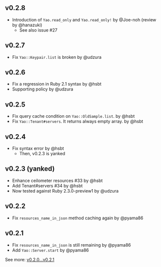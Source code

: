 ## v0.2.8

* Introduction of `Yao.read_only` and `Yao.read_only!` by @Joe-noh (review by @hanazuki)
  * See also issue #27

## v0.2.7

* Fix `Yao::Keypair.list` is broken by @udzura

## v0.2.6

* Fix a regression in Ruby 2.1 syntax by @hsbt
* Supporting policy by @udzura

## v0.2.5

* Fix query cache condition on `Yao::OldSample.list`. by @hsbt
* Fix `Yao::Tenant#servers`. It returns always empty array. by @hsbt

## v0.2.4

* Fix syntax error by @hsbt
  * Then, v0.2.3 is yanked

## v0.2.3 (yanked)

* Enhance ceilometer resources #33 by @hsbt
* Add Tenant#servers #34 by @hsbt
* Now tested against Ruby 2.3.0-preview1 by @udzura

## v0.2.2

* Fix `resources_name_in_json` method caching again by @pyama86

## v0.2.1

* Fix `resources_name_in_json` is still remaining by @pyama86
* Add `Yao::Server.start` by @pyama86

See more: [v0.2.0...v0.2.1](https://github.com/yaocloud/yao/compare/v0.2.0...v0.2.1)
